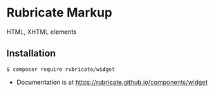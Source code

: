 # Rubricate Markup
HTML, XHTML elements 

## Installation
```
$ composer require rubricate/widget
```

- Documentation is at https://rubricate.github.io/components/widget
